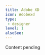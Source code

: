 ```yaml
---
title: Adobe XD
icon: Adobexd
type:
 - designer
level: 1
alsoSee:
---
```


Content pending
